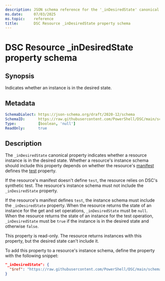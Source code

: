 ```yaml
---
description: JSON schema reference for the '_inDesiredState' canonical DSC Resource property.
ms.date:     07/03/2025
ms.topic:    reference
title:       DSC Resource _inDesiredState property schema
---
```


# DSC Resource _inDesiredState property schema

## Synopsis

Indicates whether an instance is in the desired state.

## Metadata

```yaml
SchemaDialect: https://json-schema.org/draft/2020-12/schema
SchemaID:      https://raw.githubusercontent.com/PowerShell/DSC/main/schemas/v3.1.0/resource/properties/inDesiredState.json
Type:          [boolean, 'null']
ReadOnly:      true
```

## Description

The `_inDesiredState` canonical property indicates whether a resource instance is in the desired
state. Whether a resource's instance schema should include this property depends on whether the
resource's [manifest][01] defines the [test][02] property.

If the resource's manifest doesn't define `test`, the resource relies on DSC's synthetic test. The
resource's instance schema must not include the `_inDesiredState` property.

If the resource's manifest defines `test`, the instance schema must include the `_inDesiredState`
property. When the resource returns the state of an instance for the get and set operations,
`_inDesiredState` must be `null`. When the resource returns the state of an instance for the test
operation, `_inDesiredState` must be `true` if the instance is in the desired state and otherwise
`false`.

This property is read-only. The resource returns instances with this property, but the desired
state can't include it.

To add this property to a resource's instance schema, define the property with the following
snippet:

```json
"_inDesiredState": {
  "$ref": "https://raw.githubusercontent.com/PowerShell/DSC/main/schemas/v3/resource/properties/inDesiredState.json"
}
```

[01]: ../manifest/root.md
[02]: ../manifest/test.md
